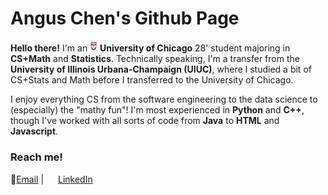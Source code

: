 # Angus Chen's Github Page

**Hello there!** I'm an <img src=images/UChicago_Shield_2Color_Maroon_WhiteBorder_RGB.png width=12, height=17> **University of Chicago** 28' student majoring in **CS+Math** and **Statistics**. Technically speaking, I'm a transfer from the <img src=https://brand.illinois.edu/wp-content/uploads/2025/02/Illinois_logo_fullcolor_%C2%AE_rgb.png width=11, height=14> **University of Illinois Urbana-Champaign (UIUC)**, where I studied a bit of CS+Stats and Math before I transferred to the University of Chicago.

I enjoy everything CS from the software engineering to the data science to (especially) the "mathy fun"! I'm most experienced in **Python** and **C++**, though I've worked with all sorts of code from **Java** to **HTML** and **Javascript**.



### Reach me!

📧[Email](angusc@uchicago.edu ) | <img src=https://upload.wikimedia.org/wikipedia/commons/thumb/8/81/LinkedIn_icon.svg/2048px-LinkedIn_icon.svg.png width=15 height=15> [LinkedIn](https://www.linkedin.com/in/iisangus/)




<!--
**iis-angus/iis-angus** is a ✨ _special_ ✨ repository because its `README.md` (this file) appears on your GitHub profile.

Here are some ideas to get you started:

- 🔭 I’m currently working on ...
- 🌱 I’m currently learning ...
- 👯 I’m looking to collaborate on ...
- 🤔 I’m looking for help with ...
- 💬 Ask me about ...
- 📫 How to reach me: ...
- 😄 Pronouns: ...
- ⚡ Fun fact: ...
-->
